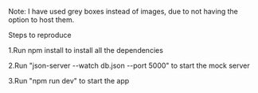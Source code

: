 Note: I have used grey boxes instead of images, due to not having the option to host them.


Steps to reproduce

1.Run npm install to install all the dependencies

2.Run "json-server --watch db.json --port 5000" to start the mock server

3.Run "npm run dev" to start the app
